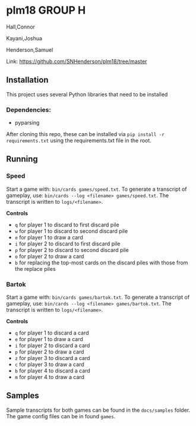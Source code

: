 # plm18 GROUP H

Hall,Connor

Kayani,Joshua

Henderson,Samuel

Link: https://github.com/SNHenderson/plm18/tree/master

## Installation

This project uses several Python libraries that need to be installed

### Dependencies:
- pyparsing

After cloning this repo, these can be installed via `pip install -r requirements.txt` using the requirements.txt file in the root.

## Running

### Speed

Start a game with: `bin/cards games/speed.txt`. To generate a transcript of gameplay, use: `bin/cards --log <filename> games/speed.txt`. The transcript is written to `logs/<filename>`.

**Controls**
- `q` for player 1 to discard to first discard pile
- `w` for player 1 to discard to second discard pile
- `e` for player 1 to draw a card
- `i` for player 2 to discard to first discard pile
- `p` for player 2 to discard to second discard pile
- `o` for player 2 to draw a card
- `b` for replacing the top-most cards on the discard piles with those from the replace piles

### Bartok

Start a game with: `bin/cards games/bartok.txt`. To generate a transcript of gameplay, use: `bin/cards --log <filename> games/bartok.txt`. The transcript is written to `logs/<filename>`.

**Controls**
- `q` for player 1 to discard a card
- `e` for player 1 to draw a card
- `i` for player 2 to discard a card
- `p` for player 2 to draw a card
- `z` for player 3 to discard a card
- `c` for player 3 to draw a card
- `b` for player 4 to discard a card
- `m` for player 4 to draw a card

## Samples
Sample transcripts for both games can be found in the `docs/samples` folder. The game config files can be in found `games`.



